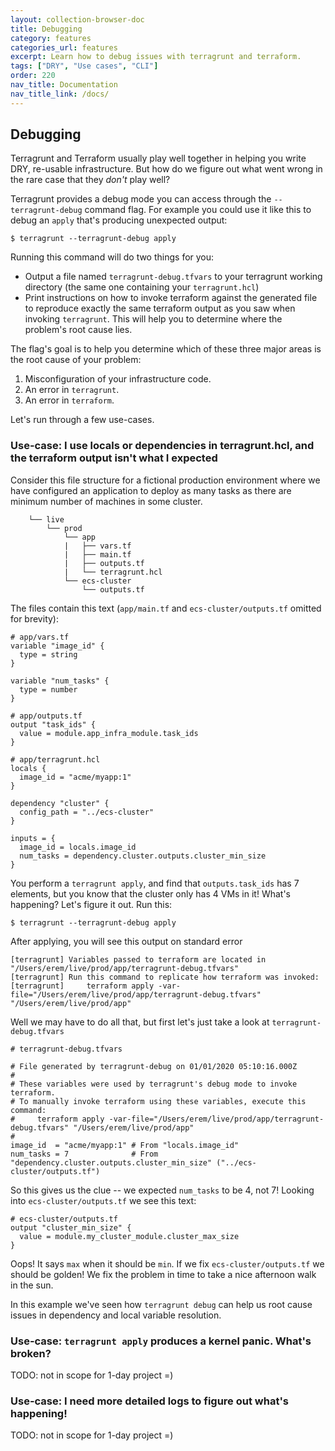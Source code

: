 ```yaml
---
layout: collection-browser-doc
title: Debugging
category: features
categories_url: features
excerpt: Learn how to debug issues with terragrunt and terraform.
tags: ["DRY", "Use cases", "CLI"]
order: 220
nav_title: Documentation
nav_title_link: /docs/
---
```


## Debugging

Terragrunt and Terraform usually play well together in helping you
write DRY, re-usable infrastructure. But how do we figure out what
went wrong in the rare case that they _don't_ play well?

Terragrunt provides a debug mode you can access through the `--terragrunt-debug`
command flag. For example you could use it like this to debug an `apply`
that's producing unexpected output:

    $ terragrunt --terragrunt-debug apply

Running this command will do two things for you:
  - Output a file named `terragrunt-debug.tfvars` to your terragrunt working
    directory (the same one containing your `terragrunt.hcl`)
  - Print instructions on how to invoke terraform against the generated file to
    reproduce exactly the same terraform output as you saw when invoking
    `terragrunt`. This will help you to determine where the problem's root cause
    lies.

The flag's goal is to help you determine which of these three major areas is the
root cause of your problem:
  1. Misconfiguration of your infrastructure code.
  2. An error in `terragrunt`.
  3. An error in `terraform`.

Let's run through a few use-cases.  

### Use-case: I use locals or dependencies in terragrunt.hcl, and the terraform output isn't what I expected
 
Consider this file structure for a fictional production environment where we
have configured an application to deploy as many tasks as there are minimum
number of machines in some cluster.

```
    └── live
        └── prod
            └── app
            |   ├── vars.tf
            |   ├── main.tf
            |   ├── outputs.tf
            |   └── terragrunt.hcl
            └── ecs-cluster
                └── outputs.tf
```

The files contain this text (`app/main.tf` and `ecs-cluster/outputs.tf` omitted
for brevity):

```hcl
# app/vars.tf
variable "image_id" {
  type = string
}

variable "num_tasks" {
  type = number
}

# app/outputs.tf
output "task_ids" {
  value = module.app_infra_module.task_ids
}

# app/terragrunt.hcl
locals {
  image_id = "acme/myapp:1"
}

dependency "cluster" {
  config_path = "../ecs-cluster"
}

inputs = {
  image_id = locals.image_id
  num_tasks = dependency.cluster.outputs.cluster_min_size
}
```

You perform a `terragrunt apply`, and find that `outputs.task_ids` has 7
elements, but you know that the cluster only has 4 VMs in it! What's happening?
Let's figure it out. Run this:

    $ terragrunt --terragrunt-debug apply

After applying, you will see this output on standard error

```
[terragrunt] Variables passed to terraform are located in "/Users/erem/live/prod/app/terragrunt-debug.tfvars"
[terragrunt] Run this command to replicate how terraform was invoked:
[terragrunt]     terraform apply -var-file="/Users/erem/live/prod/app/terragrunt-debug.tfvars" "/Users/erem/live/prod/app"
```

Well we may have to do all that, but first let's just take a look at `terragrunt-debug.tfvars`

```hcl
# terragrunt-debug.tfvars

# File generated by terragrunt-debug on 01/01/2020 05:10:16.000Z
# 
# These variables were used by terragrunt's debug mode to invoke terraform.
# To manually invoke terraform using these variables, execute this command:
#     terraform apply -var-file="/Users/erem/live/prod/app/terragrunt-debug.tfvars" "/Users/erem/live/prod/app"
#
image_id  = "acme/myapp:1" # From "locals.image_id"
num_tasks = 7              # From "dependency.cluster.outputs.cluster_min_size" ("../ecs-cluster/outputs.tf")
```

So this gives us the clue -- we expected `num_tasks` to be 4, not 7! Looking into
`ecs-cluster/outputs.tf` we see this text:

```hcl
# ecs-cluster/outputs.tf
output "cluster_min_size" {
  value = module.my_cluster_module.cluster_max_size
}
```

Oops! It says `max` when it should be `min`. If we fix `ecs-cluster/outputs.tf`
we should be golden! We fix the problem in time to take a nice afternoon walk in
the sun.

In this example we've seen how `terragrunt debug` can help us root cause issues
in dependency and local variable resolution.

### Use-case: `terragrunt apply` produces a kernel panic. What's broken?
TODO: not in scope for 1-day project =)

### Use-case: I need more detailed logs to figure out what's happening!
TODO: not in scope for 1-day project =)
